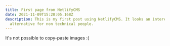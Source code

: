 ```yaml
---
title: First page from NetlifyCMS
date: 2021-11-09T15:20:05.168Z
description: This is my first post using NetlifyCMS. It looks an interesting
  alternative for non technical people.
---
```

It's not possible to copy-paste images :(

![]()